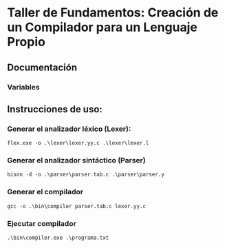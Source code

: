 # Taller de Fundamentos: Creación de un Compilador para un Lenguaje Propio

## Documentación

### Variables

## Instrucciones de uso:

### Generar el analizador léxico (Lexer): 

```
flex.exe -o .\lexer\lexer.yy.c .\lexer\lexer.l
```

### Generar el analizador sintáctico (Parser)

```
bison -d -o .\parser\parser.tab.c .\parser\parser.y
```

### Generar el compilador

```
gcc -o .\bin\compiler parser.tab.c lexer.yy.c
```

### Ejecutar compilador

```
.\bin\compiler.exe .\programa.txt
```